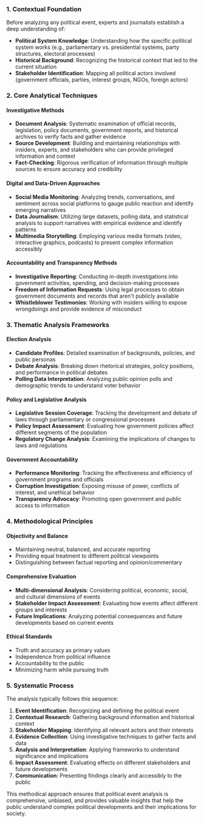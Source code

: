 ### 1. **Contextual Foundation**
Before analyzing any political event, experts and journalists establish a deep understanding of:
- **Political System Knowledge**: Understanding how the specific political system works (e.g., parliamentary vs. presidential systems, party structures, electoral processes)
- **Historical Background**: Recognizing the historical context that led to the current situation
- **Stakeholder Identification**: Mapping all political actors involved (government officials, parties, interest groups, NGOs, foreign actors)

### 2. **Core Analytical Techniques**

#### **Investigative Methods**
- **Document Analysis**: Systematic examination of official records, legislation, policy documents, government reports, and historical archives to verify facts and gather evidence
- **Source Development**: Building and maintaining relationships with insiders, experts, and stakeholders who can provide privileged information and context
- **Fact-Checking**: Rigorous verification of information through multiple sources to ensure accuracy and credibility

#### **Digital and Data-Driven Approaches**
- **Social Media Monitoring**: Analyzing trends, conversations, and sentiment across social platforms to gauge public reaction and identify emerging narratives
- **Data Journalism**: Utilizing large datasets, polling data, and statistical analysis to support narratives with empirical evidence and identify patterns
- **Multimedia Storytelling**: Employing various media formats (video, interactive graphics, podcasts) to present complex information accessibly

#### **Accountability and Transparency Methods**
- **Investigative Reporting**: Conducting in-depth investigations into government activities, spending, and decision-making processes
- **Freedom of Information Requests**: Using legal processes to obtain government documents and records that aren't publicly available
- **Whistleblower Testimonies**: Working with insiders willing to expose wrongdoings and provide evidence of misconduct

### 3. **Thematic Analysis Frameworks**

#### **Election Analysis**
- **Candidate Profiles**: Detailed examination of backgrounds, policies, and public personas
- **Debate Analysis**: Breaking down rhetorical strategies, policy positions, and performance in political debates
- **Polling Data Interpretation**: Analyzing public opinion polls and demographic trends to understand voter behavior

#### **Policy and Legislative Analysis**
- **Legislative Session Coverage**: Tracking the development and debate of laws through parliamentary or congressional processes
- **Policy Impact Assessment**: Evaluating how government policies affect different segments of the population
- **Regulatory Change Analysis**: Examining the implications of changes to laws and regulations

#### **Government Accountability**
- **Performance Monitoring**: Tracking the effectiveness and efficiency of government programs and officials
- **Corruption Investigation**: Exposing misuse of power, conflicts of interest, and unethical behavior
- **Transparency Advocacy**: Promoting open government and public access to information

### 4. **Methodological Principles**

#### **Objectivity and Balance**
- Maintaining neutral, balanced, and accurate reporting
- Providing equal treatment to different political viewpoints
- Distinguishing between factual reporting and opinion/commentary

#### **Comprehensive Evaluation**
- **Multi-dimensional Analysis**: Considering political, economic, social, and cultural dimensions of events
- **Stakeholder Impact Assessment**: Evaluating how events affect different groups and interests
- **Future Implications**: Analyzing potential consequences and future developments based on current events

#### **Ethical Standards**
- Truth and accuracy as primary values
- Independence from political influence
- Accountability to the public
- Minimizing harm while pursuing truth

### 5. **Systematic Process**

The analysis typically follows this sequence:
1. **Event Identification**: Recognizing and defining the political event
2. **Contextual Research**: Gathering background information and historical context
3. **Stakeholder Mapping**: Identifying all relevant actors and their interests
4. **Evidence Collection**: Using investigative techniques to gather facts and data
5. **Analysis and Interpretation**: Applying frameworks to understand significance and implications
6. **Impact Assessment**: Evaluating effects on different stakeholders and future developments
7. **Communication**: Presenting findings clearly and accessibly to the public

This methodical approach ensures that political event analysis is comprehensive, unbiased, and provides valuable insights that help the public understand complex political developments and their implications for society.
